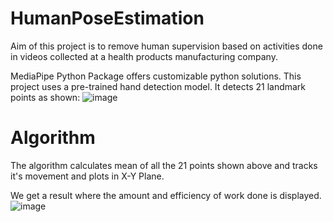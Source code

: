 # HumanPoseEstimation
Aim of this project is to remove human supervision based on activities done in videos collected at a health products manufacturing company.

MediaPipe Python Package offers customizable python solutions. This project uses a pre-trained hand detection model. It detects 21 landmark points as shown:
![image](https://user-images.githubusercontent.com/78852405/172805227-257267a6-ef03-42c1-ac96-17f7f2cfc405.png)

# Algorithm
The algorithm calculates mean of all the 21 points shown above and tracks it's movement and plots in X-Y Plane.

We get a result where the amount and efficiency of work done is displayed.
![image](https://user-images.githubusercontent.com/78852405/172805432-343ac1aa-f976-4462-b085-29165117e1a1.png)
